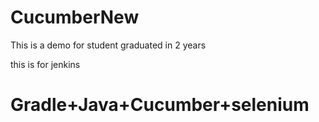 # CucumberNew

This is a demo for student graduated in 2 years


this is for jenkins 


# Gradle+Java+Cucumber+selenium

